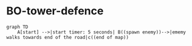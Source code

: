 # BO-tower-defence
```mermaid
graph TD
    A[start] -->|start timer: 5 seconds| B((spawn enemy))-->|ememy walks towards end of the road|c((end of map))
